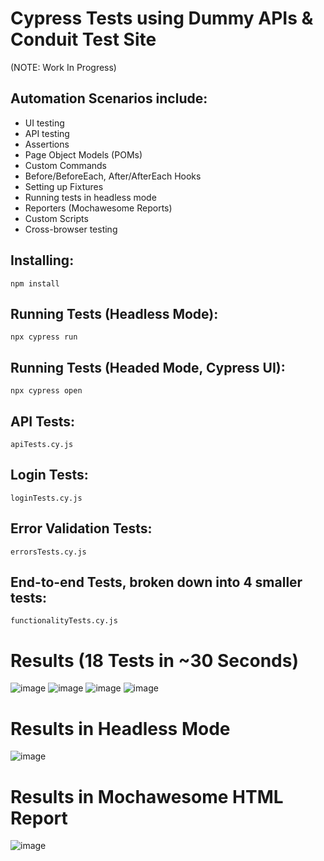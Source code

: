 # Cypress Tests using Dummy APIs & Conduit Test Site 
(NOTE: Work In Progress)

## Automation Scenarios include:
- UI testing
- API testing
- Assertions
- Page Object Models (POMs)
- Custom Commands
- Before/BeforeEach, After/AfterEach Hooks
- Setting up Fixtures
- Running tests in headless mode
- Reporters (Mochawesome Reports)
- Custom Scripts
- Cross-browser testing

## Installing:

` npm install `

## Running Tests (Headless Mode):

`npx cypress run`

## Running Tests (Headed Mode, Cypress UI):

`npx cypress open`

## API Tests:

`apiTests.cy.js`

## Login Tests:

`loginTests.cy.js`

## Error Validation Tests:

`errorsTests.cy.js`

## End-to-end Tests, broken down into 4 smaller tests:

`functionalityTests.cy.js`


# Results (18 Tests in ~30 Seconds) 

![image](https://user-images.githubusercontent.com/96100804/228091482-38dbc66e-24b0-4912-98fb-044258445b81.png)
![image](https://user-images.githubusercontent.com/96100804/228091485-b83aafb8-ebac-45bb-9084-b5297f6abc52.png)
![image](https://user-images.githubusercontent.com/96100804/228091491-f1280591-9a6c-468c-9131-9125c2b16613.png)
![image](https://user-images.githubusercontent.com/96100804/228091500-0fa5b7f6-e968-4227-a3f2-e9a3744adbd8.png)


# Results in Headless Mode
![image](https://user-images.githubusercontent.com/96100804/228093832-d6b6185f-720f-44bc-9586-50255b3abb3e.png)

# Results in Mochawesome HTML Report
![image](https://user-images.githubusercontent.com/96100804/228459388-68bc2e55-1812-48a3-a4d5-2142d47f48aa.png)
